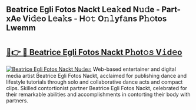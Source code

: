 ## Beatrice Egli Fotos Nackt L𝚎a𝚔ed N𝚞𝚍e - Part-xAe Vi𝚍𝚎o L𝚎a𝚔s - H𝚘𝚝 O𝚗𝚕yf𝚊ns P𝚑𝚘tos Lwemm

# <h2><a href="http://kf55v8q.oniu.top/?m=Beatrice+Egli+Fotos+Nackt">🔗👉 🔴 Beatrice Egli Fotos Nackt P𝚑ot𝚘𝚜 V𝚒d𝚎o</a></h2>

[![Beatrice Egli Fotos Nackt Nu𝚍e𝚜](https://i.imgur.com/0qMVB7G.gif)](http://kf55v8q.oniu.top/?m=Beatrice+Egli+Fotos+Nackt)
Web-based entertainer and digital media artist Beatrice Egli Fotos Nackt, acclaimed for publishing dance and lifestyle tutorials through solo and collaborative dance acts and compact clips. Skilled contortionist partner Beatrice Egli Fotos Nackt, celebrated for their remarkable abilities and accomplishments in contorting their body with partners.  
